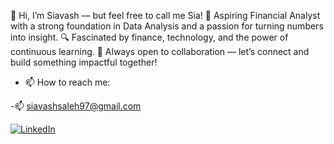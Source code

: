 👋 Hi, I’m Siavash — but feel free to call me Sia!
💼 Aspiring Financial Analyst with a strong foundation in Data Analysis and a passion for turning numbers into insight.
🔍 Fascinated by finance, technology, and the power of continuous learning.
🚀 Always open to collaboration — let’s connect and build something impactful together!
- 📫 How to reach me:
  
-📫 siavashsaleh97@gmail.com

[![LinkedIn](https://img.shields.io/badge/LinkedIn-blue?style=for-the-badge&logo=linkedin)](https://www.linkedin.com/in/siavash-saleh/)

